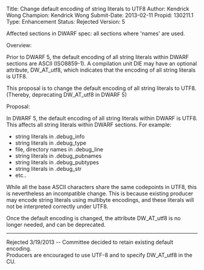 Title:       Change default encoding of string literals to UTF8
Author:      Kendrick Wong
Champion:    Kendrick Wong
Submit-Date: 2013-02-11
Propid:      130211.1
Type:        Enhancement
Status:      Rejected
Version:     5

Affected sections in DWARF spec: all sections where 'names' are used.

Overview:

Prior to DWARF 5, the default encoding of all string literals within DWARF sections are ASCII 
(ISO8859-1).  A compilation unit DIE may have an optional attribute, DW_AT_utf8, which indicates
that the encoding of all string literals is UTF8.

This proposal is to change the default encoding of all string literals to UTF8. (Thereby, deprecating 
DW_AT_utf8 in DWARF 5)

Proposal:

In DWARF 5, the default encoding of all string literals within DWARF is UTF8.  This affects all string 
literals within DWARF sections.  For example:
 - string literals in .debug_info
 - string literals in .debug_type
 - file, directory names in .debug_line
 - string literals in .debug_pubnames
 - string literals in .debug_pubtypes
 - string literals in .debug_str
 - etc..

While all the base ASCII characters share the same codepoints in UTF8, this is nevertheless an incompatible
change.  This is because existing producer may encode string literals using multibyte encodings, and these
literals will not be interpreted correctly under UTF8.

Once the default encoding is changed, the attribute DW_AT_utf8 is no longer needed, and can be deprecated.

---
Rejected 3/19/2013 -- Committee decided to retain existing default encoding.  
Producers are encouraged to use UTF-8 and to specify DW_AT_utf8 in the CU.
